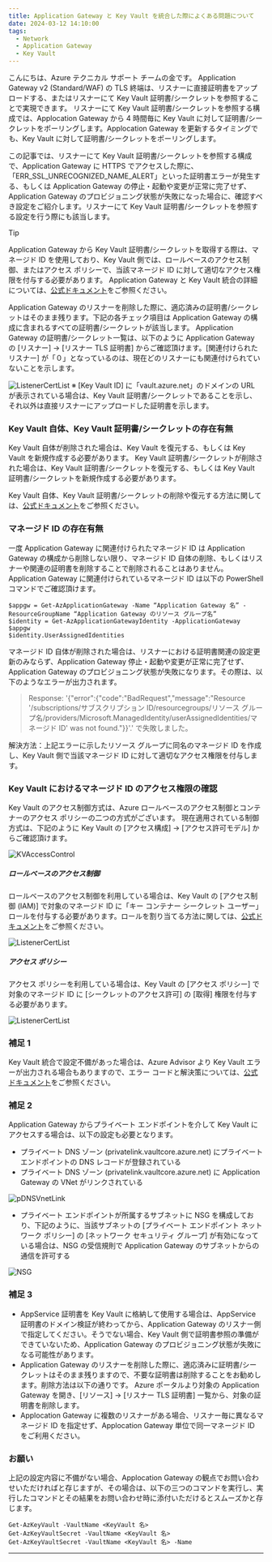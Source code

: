 ```yaml
---
title: Application Gateway と Key Vault を統合した際によくある問題について 
date: 2024-03-12 14:10:00 
tags:
  - Network
  - Application Gateway
  - Key Vault
---
```


こんにちは、Azure テクニカル サポート チームの金です。
Application Gateway v2 (Standard/WAF) の TLS 終端は、リスナーに直接証明書をアップロードする、またはリスナーにて Key Vault 証明書/シークレットを参照することで実現できます。
リスナーにて Key Vault 証明書/シークレットを参照する構成では、Applocation Gateway から 4 時間毎に Key Vault に対して証明書/シークレットをポーリングします。Applocation Gateway を更新するタイミングでも、Key Vault に対して証明書/シークレットをポーリングします。

この記事では、リスナーにて Key Vault 証明書/シークレットを参照する構成で、Application Gateway に HTTPS でアクセスした際に、「ERR_SSL_UNRECOGNIZED_NAME_ALERT」といった証明書エラーが発生する、もしくは Application Gateway の停止・起動や変更が正常に完了せず、Application Gateway のプロビジョニング状態が失敗になった場合に、確認すべき設定をご紹介します。リスナーにて Key Vault 証明書/シークレットを参照する設定を行う際にも該当します。

> [!TIP]
> Application Gateway から Key Vault 証明書/シークレットを取得する際は、マネージド ID を使用しており、Key Vault 側では、ロールベースのアクセス制御、またはアクセス ポリシーで、当該マネージド ID に対して適切なアクセス権限を付与する必要があります。
> Application Gateway と Key Vault 統合の詳細については、[公式ドキュメント](https://learn.microsoft.com/ja-jp/azure/application-gateway/key-vault-certs)をご参照ください。

Application Gateway のリスナーを削除した際に、適応済みの証明書/シークレットはそのまま残ります。下記の各チェック項目は Application Gateway の構成に含まれるすべての証明書/シークレットが該当します。
Application Gateway の証明書/シークレット一覧は、以下のように Application Gateway の [リスナー] → [リスナー TLS 証明書] からご確認頂けます。[関連付けられたリスナー] が「０」となっているのは、現在どのリスナーにも関連付けられていないことを示します。

![ListenerCertList](./appgw-kv/Listener-cert-list.png)
※ [Key Vault ID] に「vault.azure.net」のドメインの URL が表示されている場合は、Key Vault 証明書/シークレットであることを示し、それ以外は直接リスナーにアップロードした証明書を示します。

### Key Vault 自体、Key Vault 証明書/シークレットの存在有無
Key Vault 自体が削除された場合は、Key Vault を復元する、もしくは Key Vault を新規作成する必要があります。
Key Vault 証明書/シークレットが削除された場合は、Key Vault 証明書/シークレットを復元する、もしくは Key Vault 証明書/シークレットを新規作成する必要があります。

Key Vault 自体、Key Vault 証明書/シークレットの削除や復元する方法に関しては、[公式ドキュメント](https://learn.microsoft.com/ja-jp/azure/key-vault/general/key-vault-recovery?tabs=azure-portal)をご参照ください。

### マネージド ID の存在有無
一度 Application Gateway に関連付けられたマネージド ID は Application Gateway の構成から削除しない限り、マネージド ID 自体の削除、もしくはリスナーや関連の証明書を削除することで削除されることはありません。
Application Gateway に関連付けられているマネージド ID は以下の PowerShell コマンドでご確認頂けます。

```
$appgw = Get-AzApplicationGateway -Name “Application Gateway 名” -ResourceGroupName “Application Gateway のリソース グループ名”
$identity = Get-AzApplicationGatewayIdentity -ApplicationGateway $appgw 
$identity.UserAssignedIdentities
```

マネージド ID 自体が削除された場合は、リスナーにおける証明書関連の設定更新のみならず、Application Gateway 停止・起動や変更が正常に完了せず、Application Gateway のプロビジョニング状態が失敗になります。その際は、以下のようなエラーが出力されます。

> Response: '{"error":{"code":"BadRequest","message":"Resource '/subscriptions/サブスクリプション ID/resourcegroups/リソース グループ名/providers/Microsoft.ManagedIdentity/userAssignedIdentities/マネージド ID' was not found."}}'.' で失敗しました。

解決方法：上記エラーに示したリソース グループに同名のマネージド ID を作成し、Key Vault 側で当該マネージド ID に対して適切なアクセス権限を付与します。

### Key Vault におけるマネージド ID のアクセス権限の確認
Key Vault のアクセス制御方式は、Azure ロールベースのアクセス制御とコンテナーのアクセス ポリシーの二つの方式がございます。
現在適用されている制御方式は、下記のように Key Vault の [アクセス構成] → [アクセス許可モデル] からご確認頂けます。

![KVAccessControl](./appgw-kv/KV-access-control.png)

##### ロールベースのアクセス制御
ロールベースのアクセス制御を利用している場合は、Key Vault の [アクセス制御 (IAM)] で対象のマネージド ID に「キー コンテナー シークレット ユーザー」ロールを付与する必要があります。ロールを割り当てる方法に関しては、[公式ドキュメント](https://learn.microsoft.com/ja-jp/azure/role-based-access-control/role-assignments-portal?tabs=delegate-condition)をご参照ください。

![ListenerCertList](./appgw-kv/KV-RBAC.png)


##### アクセス ポリシー
アクセス ポリシーを利用している場合は、Key Vault の [アクセス ポリシー] で対象のマネージド ID に [シークレットのアクセス許可] の [取得] 権限を付与する必要があります。

![ListenerCertList](./appgw-kv/KV-access-policy.png)

### 補足 1
Key Vault 統合で設定不備があった場合は、Azure Advisor より Key Vault エラーが出力される場合もありますので、エラー コードと解決策については、[公式ドキュメント](https://learn.microsoft.com/ja-jp/azure/application-gateway/application-gateway-key-vault-common-errors)をご参照ください。

### 補足 2
Application Gateway からプライベート エンドポイントを介して Key Vault にアクセスする場合は、以下の設定も必要となります。
- プライベート DNS ゾーン (privatelink.vaultcore.azure.net) にプライベート エンドポイントの DNS レコードが登録されている
- プライベート DNS ゾーン (privatelink.vaultcore.azure.net) に Application Gateway の VNet がリンクされている

![pDNSVnetLink](./appgw-kv/pDNS-vnet-link.png)

- プライベート エンドポイントが所属するサブネットに NSG を構成しており、下記のように、当該サブネットの [プライベート エンドポイント ネットワーク ポリシー] の [ネットワーク セキュリティ グループ] が有効になっている場合は、NSG の受信規則で Application Gateway のサブネットからの通信を許可する

![NSG](./appgw-kv/NSG.png)

### 補足 3
- AppService 証明書を Key Vault に格納して使用する場合は、AppService 証明書のドメイン検証が終わってから、Application Gateway のリスナー側で指定してください。そうでない場合、Key Vault 側で証明書参照の準備ができていないため、Application Gateway のプロビジョニング状態が失敗になる可能性があります。
- Application Gateway のリスナーを削除した際に、適応済みに証明書/シークレットはそのまま残りますので、不要な証明書は削除することをお勧めします。削除方法は以下の通りです。
Azure ポータルより対象の Application Gateway を開き、[リソース] → [リスナー TLS 証明書] 一覧から、対象の証明書を削除します。
- Applocation Gateway に複数のリスナーがある場合、リスナー毎に異なるマネージド ID を指定せず、Applocation Gateway 単位で同一マネージド ID をご利用ください。

### お願い
上記の設定内容に不備がない場合、Applocation Gateway の観点でお問い合わせいただければと存じますが、その場合は、以下の三つのコマンドを実行し、実行したコマンドとその結果をお問い合わせ時に添付いただけるとスムーズかと存じます。

```
Get-AzKeyVault -VaultName <KeyVault 名>
Get-AzKeyVaultSecret -VaultName <KeyVault 名>
Get-AzKeyVaultSecret -VaultName <KeyVault 名> -Name
```
---

